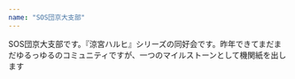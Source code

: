 ```yaml
---
name: "SOS団京大支部"
---
```

SOS団京大支部です。『涼宮ハルヒ』シリーズの同好会です。昨年できてまだまだゆるっゆるのコミュニティですが、一つのマイルストーンとして機関紙を出します
